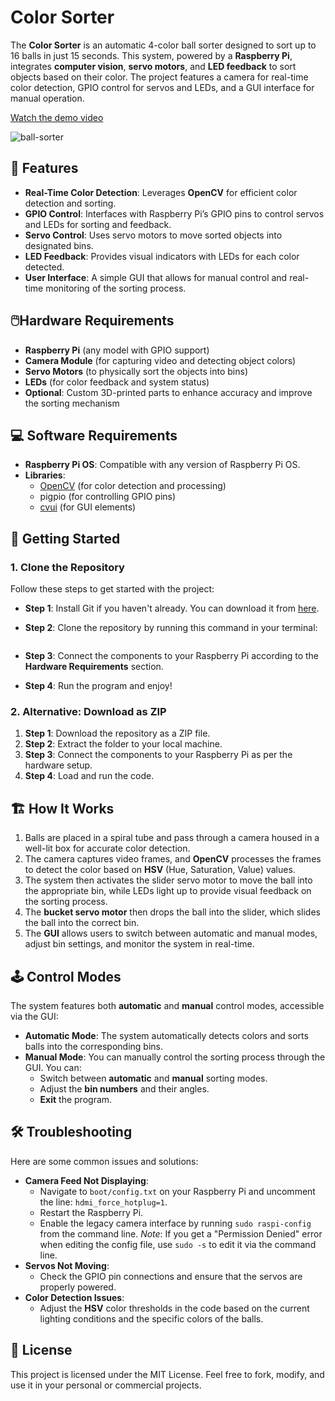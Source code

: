 # Color Sorter

The **Color Sorter** is an automatic 4-color ball sorter designed to sort up to 16 balls in just 15 seconds. This system, powered by a **Raspberry Pi**, integrates **computer vision**, **servo motors**, and **LED feedback** to sort objects based on their color. The project features a camera for real-time color detection, GPIO control for servos and LEDs, and a GUI interface for manual operation.

[Watch the demo video](https://github.com/jasmine-portfolio/Color-sorter/releases/download/v1/your-video.mp4)

![ball-sorter](https://github.com/user-attachments/assets/dd9f564c-9769-4d5d-84b3-3a66db1ee328)

## 🚀 Features
- **Real-Time Color Detection**: Leverages **OpenCV** for efficient color detection and sorting.
- **GPIO Control**: Interfaces with Raspberry Pi’s GPIO pins to control servos and LEDs for sorting and feedback.
- **Servo Control**: Uses servo motors to move sorted objects into designated bins.
- **LED Feedback**: Provides visual indicators with LEDs for each color detected.
- **User Interface**: A simple GUI that allows for manual control and real-time monitoring of the sorting process.


## 🖱️Hardware Requirements
- **Raspberry Pi** (any model with GPIO support)
- **Camera Module** (for capturing video and detecting object colors)
- **Servo Motors** (to physically sort the objects into bins)
- **LEDs** (for color feedback and system status)
- **Optional**: Custom 3D-printed parts to enhance accuracy and improve the sorting mechanism


## 💻 Software Requirements
- **Raspberry Pi OS**: Compatible with any version of Raspberry Pi OS.
- **Libraries**:
    - [OpenCV](https://opencv.org/) (for color detection and processing)
    - pigpio (for controlling GPIO pins)
    - [cvui](https://github.com/dov/-cvui) (for GUI elements)


## 🔧 **Getting Started**

### 1. **Clone the Repository**
Follow these steps to get started with the project:
- **Step 1**: Install Git if you haven't already. You can download it from [here](https://git-scm.com/downloads).
- **Step 2**: Clone the repository by running this command in your terminal:
    
    ```bash    git clone https://github.com/yourusername/color-sorting-system.git  
    ```
- **Step 3**: Connect the components to your Raspberry Pi according to the **Hardware Requirements** section.
- **Step 4**: Run the program and enjoy!

### 2. **Alternative: Download as ZIP**
1. **Step 1**: Download the repository as a ZIP file.
2. **Step 2**: Extract the folder to your local machine.
3. **Step 3**: Connect the components to your Raspberry Pi as per the hardware setup.
4. **Step 4**: Load and run the code.


## 🏗️ How It Works
1. Balls are placed in a spiral tube and pass through a camera housed in a well-lit box for accurate color detection.
2. The camera captures video frames, and **OpenCV** processes the frames to detect the color based on **HSV** (Hue, Saturation, Value) values.
3. The system then activates the slider servo motor to move the ball into the appropriate bin, while LEDs light up to provide visual feedback on the sorting process.
4. The **bucket servo motor** then drops the ball into the slider, which slides the ball into the correct bin.
5. The **GUI** allows users to switch between automatic and manual modes, adjust bin settings, and monitor the system in real-time.

## 🕹️ Control Modes
The system features both **automatic** and **manual** control modes, accessible via the GUI:
- **Automatic Mode**: The system automatically detects colors and sorts balls into the corresponding bins.
- **Manual Mode**: You can manually control the sorting process through the GUI. You can:
    - Switch between **automatic** and **manual** sorting modes.
    - Adjust the **bin numbers** and their angles.
    - **Exit** the program.

## 🛠️ Troubleshooting
Here are some common issues and solutions:
- **Camera Feed Not Displaying**:
    - Navigate to `boot/config.txt` on your Raspberry Pi and uncomment the line: `hdmi_force_hotplug=1`.
    - Restart the Raspberry Pi.
    - Enable the legacy camera interface by running `sudo raspi-config` from the command line. 
    *Note*: If you get a "Permission Denied" error when editing the config file, use `sudo -s` to edit it via the command line.   
- **Servos Not Moving**:
    - Check the GPIO pin connections and ensure that the servos are properly powered.
- **Color Detection Issues**:
    - Adjust the **HSV** color thresholds in the code based on the current lighting conditions and the specific colors of the balls.


## 📄 **License**
This project is licensed under the MIT License. Feel free to fork, modify, and use it in your personal or commercial projects.
